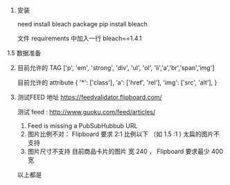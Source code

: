 1. 安装

   need install bleach package 
   pip install bleach 
   
   文件 requirements 中加入一行 
   bleach==1.4.1
   
1.5 数据准备

2.  目前允许的 TAG 
    ['p', 'em', 'strong', 'div', 'ul', 'ol', 'li','a','br','span','img']
    
    目前允许的  attribute
    {
    '*': ['class'],
    'a': ['href', 'rel'],
    'img': ['src', 'alt'],
    }



3.  测试FEED 地址
    https://feedvalidator.flipboard.com/
   
    测试 feed : http://www.guoku.com/feed/articles/
         
    1. Feed is missing a PubSubHubbub URL
    2. 图片比例不对： 
       Flipboard 要求 2:1 比例以下 （如 1.5 :1 )
       太扁的图片不支持
    3. 图片尺寸不支持 
       目前商品卡片的图片 宽 240 ， Flipboard 要求最少 400 宽
       
    以上都是   
    


    
    
    

    